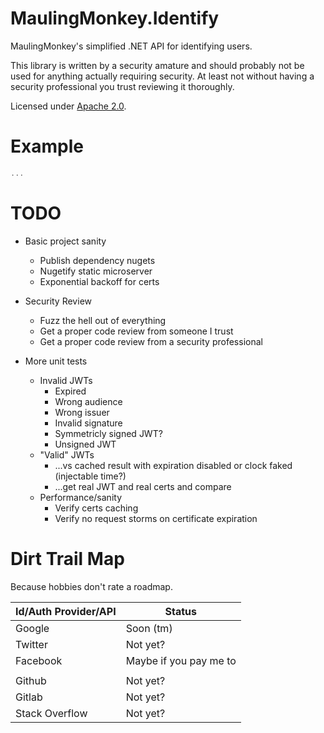 # MaulingMonkey.Identify

MaulingMonkey's simplified .NET API for identifying users.

This library is written by a security amature and should probably not be used for anything actually requiring security.  At least not without having a security professional you trust reviewing it thoroughly.

Licensed under [Apache 2.0](LICENSE.txt).

# Example

```csharp
...
```

# TODO

- Basic project sanity
  - Publish dependency nugets
  - Nugetify static microserver
  - Exponential backoff for certs

- Security Review
  - Fuzz the hell out of everything
  - Get a proper code review from someone I trust
  - Get a proper code review from a security professional

- More unit tests
  - Invalid JWTs
    - Expired
    - Wrong audience
    - Wrong issuer
    - Invalid signature
    - Symmetricly signed JWT?
    - Unsigned JWT
  - "Valid" JWTs
    - ...vs cached result with expiration disabled or clock faked (injectable time?)
    - ...get real JWT and real certs and compare
  - Performance/sanity
    - Verify certs caching
    - Verify no request storms on certificate expiration

# Dirt Trail Map

Because hobbies don't rate a roadmap.

| Id/Auth Provider/API | Status                 |
| -------------------- | ---------------------- |
| Google               | Soon (tm)              |
| Twitter              | Not yet?               |
| Facebook             | Maybe if you pay me to |
|                      |                        |
| Github               | Not yet?               |
| Gitlab               | Not yet?               |
| Stack Overflow       | Not yet?               |
